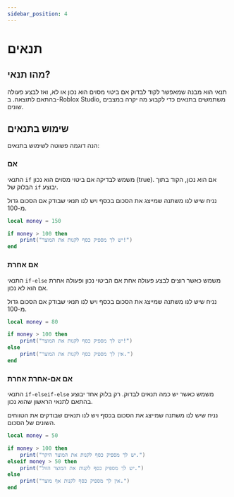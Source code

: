 ```yaml
---
sidebar_position: 4
---
```


# תנאים

## מהו תנאי?

תנאי הוא מבנה שמאפשר לקוד לבדוק אם ביטוי מסוים הוא נכון או לא, ואז לבצע פעולה בהתאם לתוצאה. ב-Roblox Studio, משתמשים בתנאים כדי לקבוע מה יקרה במצבים שונים.

## שימוש בתנאים

הנה דוגמה פשוטה לשימוש בתנאים:

### אם

התנאי `if` משמש לבדיקה אם ביטוי מסוים הוא נכון (true). אם הוא נכון, הקוד בתוך הבלוק של `if` יבוצע.

נניח שיש לנו משתנה שמייצג את הסכום בכסף ויש לנו תנאי שבודק אם הסכום גדול מ-100.

```lua
local money = 150

if money > 100 then
    print("יש לך מספיק כסף לקנות את המוצר!")
end
```

### אם אחרת

התנאי `if-else` משמש כאשר רוצים לבצע פעולה אחת אם הביטוי נכון ופעולה אחרת אם הוא לא נכון.

נניח שיש לנו משתנה שמייצג את הסכום בכסף ויש לנו תנאי שבודק אם הסכום גדול מ-100.

```lua
local money = 80

if money > 100 then
    print("יש לך מספיק כסף לקנות את המוצר!")
else
    print("אין לך מספיק כסף לקנות את המוצר.")
end
```

### אם אם-אחרת אחרת

התנאי `if-elseif-else` משמש כאשר יש כמה תנאים לבדוק. רק בלוק אחד יבוצע בהתאם לתנאי הראשון שהוא נכון.

נניח שיש לנו משתנה שמייצג את הסכום בכסף ויש לנו תנאים שבודקים את הטווחים השונים של הסכום.

```lua
local money = 50

if money > 100 then
    print("יש לך מספיק כסף לקנות את המוצר היקר.")
elseif money > 50 then
    print("יש לך מספיק כסף לקנות את המוצר הזול.")
else
    print("אין לך מספיק כסף לקנות אף מוצר.")
end
```